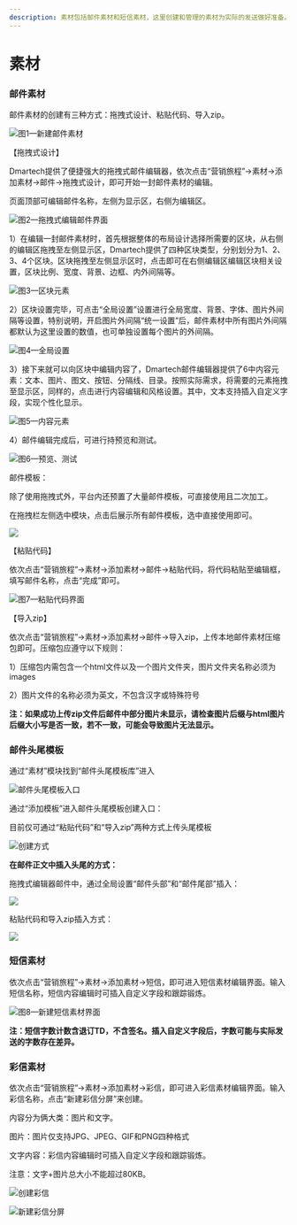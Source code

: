 ```yaml
---
description: 素材包括邮件素材和短信素材，这里创建和管理的素材为实际的发送做好准备。
---
```


# 素材

### 邮件素材

邮件素材的创建有三种方式：拖拽式设计、粘贴代码、导入zip。

![&#x56FE;1&#x2014;&#x65B0;&#x5EFA;&#x90AE;&#x4EF6;&#x7D20;&#x6750;](../.gitbook/assets/image%20%28128%29.png)

【拖拽式设计】

Dmartech提供了便捷强大的拖拽式邮件编辑器，依次点击“营销旅程”-&gt;素材-&gt;添加素材-&gt;邮件-&gt;拖拽式设计，即可开始一封邮件素材的编辑。

页面顶部可编辑邮件名称，左侧为显示区，右侧为编辑区。

![&#x56FE;2&#x2014;&#x62D6;&#x62FD;&#x5F0F;&#x7F16;&#x8F91;&#x90AE;&#x4EF6;&#x754C;&#x9762;](../.gitbook/assets/image%20%28226%29.png)

1）在编辑一封邮件素材时，首先根据整体的布局设计选择所需要的区块，从右侧的编辑区拖拽至左侧显示区，Dmartech提供了四种区块类型，分别划分为1、2、3、4个区块。区块拖拽至左侧显示区时，点击即可在右侧编辑区编辑区块相关设置，区块比例、宽度、背景、边框、内外间隔等。

![&#x56FE;3&#x2014;&#x533A;&#x5757;&#x5143;&#x7D20;](../.gitbook/assets/image%20%28400%29.png)

2）区块设置完毕，可点击“全局设置”设置进行全局宽度、背景、字体、图片外间隔等设置，特别说明，开启图片外间隔“统一设置”后，邮件素材中所有图片外间隔都默认为这里设置的数值，也可单独设置每个图片的外间隔。

![&#x56FE;4&#x2014;&#x5168;&#x5C40;&#x8BBE;&#x7F6E;](../.gitbook/assets/image%20%28251%29.png)

3）接下来就可以向区块中编辑内容了，Dmartech邮件编辑器提供了6中内容元素：文本、图片、图文、按钮、分隔线、目录。按照实际需求，将需要的元素拖拽至显示区，同样的，点击进行内容编辑和风格设置。其中，文本支持插入自定义字段，实现个性化显示。

![&#x56FE;5&#x2014;&#x5185;&#x5BB9;&#x5143;&#x7D20;](../.gitbook/assets/image%20%2843%29.png)

4）邮件编辑完成后，可进行持预览和测试。

![&#x56FE;6&#x2014;&#x9884;&#x89C8;&#x3001;&#x6D4B;&#x8BD5;](../.gitbook/assets/image%20%28140%29.png)

邮件模板：

除了使用拖拽式外，平台内还预置了大量邮件模板，可直接使用且二次加工。

在拖拽栏左侧选中模块，点击后展示所有邮件模板，选中直接使用即可。

![](../.gitbook/assets/2019-09-25_104311.png)

【粘贴代码】

依次点击“营销旅程”-&gt;素材-&gt;添加素材-&gt;邮件-&gt;粘贴代码，将代码粘贴至编辑框，填写邮件名称，点击“完成”即可。

![&#x56FE;7&#x2014;&#x7C98;&#x8D34;&#x4EE3;&#x7801;&#x754C;&#x9762;](../.gitbook/assets/image%20%28350%29.png)

【导入zip】

依次点击“营销旅程”-&gt;素材-&gt;添加素材-&gt;邮件-&gt;导入zip，上传本地邮件素材压缩包即可。压缩包应遵守以下规则：

1）压缩包内需包含一个html文件以及一个图片文件夹，图片文件夹名称必须为images

2）图片文件的名称必须为英文，不包含汉字或特殊符号

**注：如果成功上传zip文件后邮件中部分图片未显示，请检查图片后缀与html图片后缀大小写是否一致，若不一致，可能会导致图片无法显示。**

### 邮件头尾模板

通过“素材”模块找到“邮件头尾模板库”进入

![&#x90AE;&#x4EF6;&#x5934;&#x5C3E;&#x6A21;&#x677F;&#x5165;&#x53E3;](../.gitbook/assets/wei-xin-jie-tu-20191021151427.png)

通过“添加模板”进入邮件头尾模板创建入口：

目前仅可通过“粘贴代码”和“导入zip”两种方式上传头尾模板

![&#x521B;&#x5EFA;&#x65B9;&#x5F0F;](../.gitbook/assets/wei-xin-jie-tu-20191021151542.png)

**在邮件正文中插入头尾的方式：**

拖拽式编辑器邮件中，通过全局设置“邮件头部”和“邮件尾部”插入：

![](../.gitbook/assets/wei-xin-jie-tu-20191021154629.png)

粘贴代码和导入zip插入方式：

![](../.gitbook/assets/wei-xin-jie-tu-20191021154741.png)

### 短信素材

依次点击“营销旅程”-&gt;素材-&gt;添加素材-&gt;短信，即可进入短信素材编辑界面。输入短信名称，短信内容编辑时可插入自定义字段和跟踪锻炼。

![&#x56FE;8&#x2014;&#x65B0;&#x5EFA;&#x77ED;&#x4FE1;&#x7D20;&#x6750;&#x754C;&#x9762;](../.gitbook/assets/image%20%28174%29.png)

**注：短信字数计数含退订TD，不含签名。插入自定义字段后，字数可能与实际发送的字数存在差异。**

### 彩信素材

依次点击“营销旅程”-&gt;素材-&gt;添加素材-&gt;彩信，即可进入彩信素材编辑界面。输入彩信名称，点击“新建彩信分屏”来创建。

内容分为俩大类：图片和文字。

图片：图片仅支持JPG、JPEG、GIF和PNG四种格式

文字内容：彩信内容编辑时可插入自定义字段和跟踪锻炼。

注意：文字+图片总大小不能超过80KB。

![&#x521B;&#x5EFA;&#x5F69;&#x4FE1;](../.gitbook/assets/wei-xin-jie-tu-20190929103739.png)

![&#x65B0;&#x5EFA;&#x5F69;&#x4FE1;&#x5206;&#x5C4F;](../.gitbook/assets/wei-xin-jie-tu-20190929103745.png)



